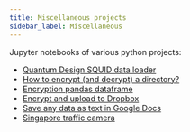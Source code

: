 ```yaml
---
title: Miscellaneous projects
sidebar_label: Miscellaneous
---
```

Jupyter notebooks of various python projects:

- [Quantum Design SQUID data loader](
https://github.com/pranabdas/python-tutorial/blob/master/notebooks/Quantum-Design-SQIUD-data-loader.ipynb)
- [How to encrypt (and decrypt) a directory?](
https://github.com/pranabdas/python-tutorial/blob/master/notebooks/encrypt-decrypt-directory.ipynb)
- [Encryption pandas dataframe](
https://github.com/pranabdas/python-tutorial/blob/master/notebooks/dataframe-encryption.ipynb)
- [Encrypt and upload to Dropbox](
https://github.com/pranabdas/python-tutorial/blob/master/notebooks/encrypt-dropbox.ipynb)
- [Save any data as text in Google Docs](
https://github.com/pranabdas/python-tutorial/blob/master/notebooks/save-any-data-as-text-in-google-docs.ipynb)
- [Singapore traffic camera](
https://github.com/pranabdas/python-tutorial/blob/master/notebooks/singapore-traffic-camera.ipynb)

